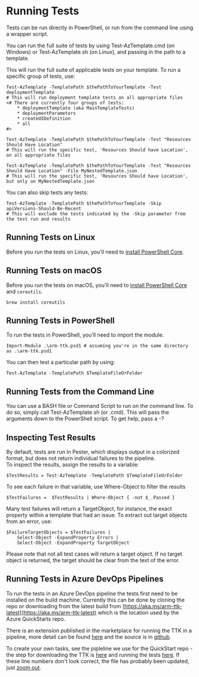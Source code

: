 ﻿# Running Tests

Tests can be run directly in PowerShell, or run from the command line using a wrapper script.

You can run the full suite of tests by using Test-AzTemplate.cmd (on Windows) or Test-AzTemplate.sh (on Linux), and passing in the path to a template.

This will run the full suite of applicable tests on your template.  To run a specific group of tests, use:

    Test-AzTemplate -TemplatePath $thePathToYourTemplate -Test deploymentTemplate 
    # This will run deployment template tests on all appropriate files
    <# There are currently four groups of tests:
        * deploymentTemplate (aka MainTemplateTests)
        * deploymentParameters
        * createUIDefinition
        * all
    #>
    
    Test-AzTemplate -TemplatePath $thePathToYourTemplate -Test "Resources Should Have Location" 
    # This will run the specific test, 'Resources Should have Location', on all appropriate files

    Test-AzTemplate -TemplatePath $thePathToYourTemplate -Test "Resources Should Have Location" -File MyNestedTemplate.json 
    # This will run the specific test, 'Resources Should have Location', but only on MyNestedTemplate.json        

You can also skip tests any tests:

    Test-AzTemplate -TemplatePath $thePathToYourTemplate -Skip apiVersions-Should-Be-Recent 
    # This will exclude the tests indicated by the -Skip parameter from the test run and results     

## Running Tests on Linux

Before you run the tests on Linux, you'll need to [install PowerShell Core](https://docs.microsoft.com/en-us/powershell/scripting/install/installing-powershell-core-on-linux?view=powershell-6).

## Running Tests on macOS

Before you run the tests on macOS, you'll need to [install PowerShell Core](https://docs.microsoft.com/en-us/powershell/scripting/install/installing-powershell-core-on-macos?view=powershell-6) and `coreutils`.

```
brew install coreutils
```

## Running Tests in PowerShell

To run the tests in PowerShell, you'll need to import the module.

    Import-Module .\arm-ttk.psd1 # assuming you're in the same directory as .\arm-ttk.psd1

You can then test a particular path by using:

    Test-AzTemplate -TemplatePath $TemplateFileOrFolder

## Running Tests from the Command Line

You can use a BASH file or Command Script to run on the command line.  To do so, simply call Test-AzTemplate.sh (or .cmd).  This will pass the arguments down to the PowerShell script.  To get help, pass a -?

## Inspecting Test Results

By default, tests are run in Pester, which displays output in a colorized format, but does not return individual failures to the pipeline.  
To inspect the results, assign the results to a variable:

    $TestResults = Test-AzTemplate -TemplatePath $TemplateFileOrFolder

To see each failure in that variable, use Where-Object to filter the results

    $TestFailures =  $TestResults | Where-Object { -not $_.Passed }

Many test failures will return a TargetObject, for instance, the exact property within a template that had an issue.  To extract out target objects from an error, use:

    $FailureTargetObjects = $TestFailures |
        Select-Object -ExpandProperty Errors | 
        Select-Object -ExpandProperty TargetObject

Please note that not all test cases will return a target object.  If no target object is returned, the target should be clear from the text of the error.

## Running Tests in Azure DevOps Pipelines

To run the tests in an Azure DevOps pipeline the tests first need to be installed on the build machine.  Currently this can be done by cloning the repo or downloading from the latest build from [https://aka.ms/arm-ttk-latest](https://aka.ms/arm-ttk-latest) which is the location used by the Azure QuickStarts repo.

There is an extension published in the marketplace for running the TTK in a pipeline, more detail can be found [here](https://marketplace.visualstudio.com/items?itemName=Sam-Cogan.ARMTTKExtension) and the source is in [github](https://github.com/sam-cogan/arm-ttk-extension).

To create your own tasks, see the pipleline we use for the QuickStart repo - the step for downloading the TTK is [here](https://github.com/Azure/azure-quickstart-templates/blob/master/test/pipeline/pipeline.import.fork.json#L136-L160) and running the tests [here](https://github.com/Azure/azure-quickstart-templates/blob/master/test/pipeline/pipeline.import.fork.json#L286-L310).  If these line numbers don't look correct, the file has probably been updated, just [zoom out](https://github.com/Azure/azure-quickstart-templates/blob/master/test/pipeline/pipeline.import.fork.json).
